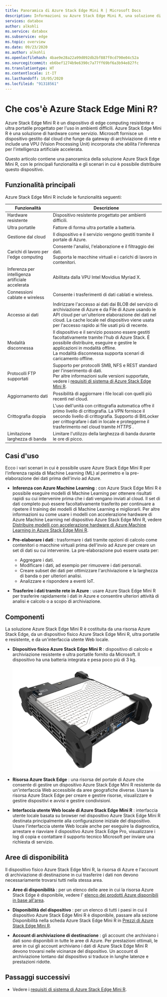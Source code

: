 ```yaml
---
title: Panoramica di Azure Stack Edge Mini R | Microsoft Docs
description: Informazioni su Azure Stack Edge Mini R, una soluzione di archiviazione per applicazioni militari che usa un dispositivo fisico portatile con una batteria per il trasferimento in Azure tramite Wi-Fi.
services: databox
author: alkohli
ms.service: databox
ms.subservice: edge
ms.topic: overview
ms.date: 09/23/2020
ms.author: alkohli
ms.openlocfilehash: 4bae9e28a22a99d092db2bf887f0cd790e04c52a
ms.sourcegitcommit: eb6bef1274b9e6390c7a77ff69bf6a3b94e827fc
ms.translationtype: HT
ms.contentlocale: it-IT
ms.lasthandoff: 10/05/2020
ms.locfileid: "91318561"
---
```

# <a name="what-is-the-azure-stack-edge-mini-r"></a>Che cos'è Azure Stack Edge Mini R?

Azure Stack Edge Mini R è un dispositivo di edge computing resistente e ultra portatile progettato per l'uso in ambienti difficili. Azure Stack Edge Mini R è una soluzione di hardware come servizio. Microsoft fornisce un dispositivo gestito dal cloud che funge da gateway di archiviazione di rete e include una VPU (Vision Processing Unit) incorporata che abilita l'inferenza per l'intelligenza artificiale accelerata.

Questo articolo contiene una panoramica della soluzione Azure Stack Edge Mini R, con le principali funzionalità e gli scenari in cui è possibile distribuire questo dispositivo.


## <a name="key-capabilities"></a>Funzionalità principali

Azure Stack Edge Mini R include le funzionalità seguenti:

|Funzionalità |Descrizione  |
|---------|---------|
|Hardware resistente| Dispositivo resistente progettato per ambienti difficili.|
|Ultra portatile| Fattore di forma ultra portatile a batteria.|
|Gestione dal cloud|Il dispositivo e il servizio vengono gestiti tramite il portale di Azure.|
|Carichi di lavoro per l'edge computing|Consente l'analisi, l'elaborazione e il filtraggio dei dati.<br>Supporta le macchine virtuali e i carichi di lavoro in contenitori. |
|Inferenza per intelligenza artificiale accelerata| Abilitata dalla VPU Intel Movidius Myriad X.|
|Connessioni cablate e wireless | Consente i trasferimenti di dati cablati e wireless.|
|Accesso ai dati     | Indirizzare l'accesso ai dati dai BLOB del servizio di archiviazione di Azure e da File di Azure usando le API cloud per un'ulteriore elaborazione dei dati nel cloud. La cache locale nel dispositivo viene usata per l'accesso rapido ai file usati più di recente.|
|Modalità disconnessa|  Il dispositivo e il servizio possono essere gestiti facoltativamente tramite l'hub di Azure Stack. È possibile distribuire, eseguire e gestire le applicazioni in modalità offline. <br> La modalità disconnessa supporta scenari di caricamento offline.|
|Protocolli FTP supportati      |Supporto per protocolli SMB, NFS e REST standard per l'inserimento di dati. <br> Per altre informazioni sulle versioni supportate, vedere i [requisiti di sistema di Azure Stack Edge Mini R](azure-stack-edge-gpu-system-requirements.md).|
|Aggiornamento dati     | Possibilità di aggiornare i file locali con quelli più recenti nel cloud.|
|Crittografia doppia    | L'uso dell'unità con crittografia automatica offre il primo livello di crittografia. La VPN fornisce il secondo livello di crittografia. Supporto di BitLocker per crittografare i dati in locale e proteggerne il trasferimento nel cloud tramite *HTTPS* .|
|Limitazione larghezza di banda| Limitare l'utilizzo della larghezza di banda durante le ore di picco.|

## <a name="use-cases"></a>Casi d'uso

Ecco i vari scenari in cui è possibile usare Azure Stack Edge Mini R per l'inferenza rapida di Machine Learning (ML) al perimetro e la pre-elaborazione dei dati prima dell'invio ad Azure.

- **Inferenza con Azure Machine Learning** : con Azure Stack Edge Mini R è possibile eseguire modelli di Machine Learning per ottenere risultati rapidi su cui intervenire prima che i dati vengano inviati al cloud. Il set di dati completo può essere facoltativamente trasferito per continuare a ripetere il training dei modelli di Machine Learning e migliorarli. Per altre informazioni su come usare i modelli con accelerazione hardware di Azure Machine Learning nel dispositivo Azure Stack Edge Mini R, vedere [Distribuire modelli con accelerazione hardware di Azure Machine Learning in Azure Stack Edge Mini R](https://docs.microsoft.com/azure/machine-learning/service/how-to-deploy-fpga-web-service#deploy-to-a-local-edge-server).

- **Pre-elaborare i dati** : trasformare i dati tramite opzioni di calcolo come contenitori o macchine virtuali prima dell'invio ad Azure per creare un set di dati su cui intervenire. La pre-elaborazione può essere usata per:

    - Aggregare i dati.
    - Modificare i dati, ad esempio per rimuovere i dati personali.
    - Creare subset dei dati per ottimizzare l'archiviazione e la larghezza di banda o per ulteriori analisi.
    - Analizzare e rispondere a eventi IoT.

- **Trasferire i dati tramite rete in Azure** : usare Azure Stack Edge Mini R per trasferire rapidamente i dati in Azure e consentire ulteriori attività di analisi e calcolo o a scopo di archiviazione.

## <a name="components"></a>Componenti

La soluzione Azure Stack Edge Mini R è costituita da una risorsa Azure Stack Edge, da un dispositivo fisico Azure Stack Edge Mini R, ultra portatile e resistente, e da un'interfaccia utente Web locale.

* **Dispositivo fisico Azure Stack Edge Mini R** : dispositivo di calcolo e archiviazione resistente e ultra portatile fornito da Microsoft. Il dispositivo ha una batteria integrata e pesa poco più di 3 kg.

    ![Dispositivo Azure Stack Edge Mini R](media/azure-stack-edge-k-series-overview/perspective-view-1.png)

* **Risorsa Azure Stack Edge** : una risorsa del portale di Azure che consente di gestire un dispositivo Azure Stack Edge Mini R resistente da un'interfaccia Web accessibile da aree geografiche diverse. Usare la risorsa Azure Stack Edge per creare e gestire risorse, visualizzare e gestire dispositivi e avvisi e gestire condivisioni.  

* **Interfaccia utente Web locale di Azure Stack Edge Mini R** : interfaccia utente locale basata su browser nel dispositivo Azure Stack Edge Mini R destinata principalmente alla configurazione iniziale del dispositivo. Usare l'interfaccia utente Web locale anche per eseguire la diagnostica, arrestare e riavviare il dispositivo Azure Stack Edge Pro, visualizzare i log di copia e contattare il supporto tecnico Microsoft per inviare una richiesta di servizio.


## <a name="region-availability"></a>Aree di disponibilità

Il dispositivo fisico Azure Stack Edge Mini R, la risorsa di Azure e l'account di archiviazione di destinazione in cui trasferire i dati non devono necessariamente trovarsi tutti nella stessa area.

- **Aree di disponibilità** : per un elenco delle aree in cui la risorsa Azure Stack Edge è disponibile, vedere l' [elenco dei prodotti Azure disponibili in base all'area](https://azure.microsoft.com/global-infrastructure/services/?products=databox&regions=all). 

- **Disponibilità del dispositivo** : per un elenco di tutti i paesi in cui il dispositivo Azure Stack Edge Mini R è disponibile, passare alla sezione Disponibilità nella scheda Azure Stack Edge Mini R in [Prezzi di Azure Stack Edge Mini R](https://azure.microsoft.com/pricing/details/azure-stack/edge/#azureStackEdgeMiniR).

- **Account di archiviazione di destinazione** : gli account che archiviano i dati sono disponibili in tutte le aree di Azure. Per prestazioni ottimali, le aree in cui gli account archiviano i dati di Azure Stack Edge Mini R devono trovarsi nelle vicinanze del dispositivo. Un account di archiviazione lontano dal dispositivo si traduce in lunghe latenze e prestazioni ridotte.


## <a name="next-steps"></a>Passaggi successivi

- Vedere i [requisiti di sistema di Azure Stack Edge Mini R](azure-stack-edge-gpu-system-requirements.md).


